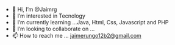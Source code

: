 - 👋 Hi, I’m @Jaimrg
- 👀 I’m interested in Tecnology
- 🌱 I’m currently learning ...Java, Html, Css, Javascript and PHP
- 💞️ I’m looking to collaborate on ...
- 📫 How to reach me ... jaimerungo12b2@gmail.com

<!---
Jaimrg/Jaimrg is a ✨ special ✨ repository because its `README.md` (this file) appears on your GitHub profile.
You can click the Preview link to take a look at your changes.
--->
